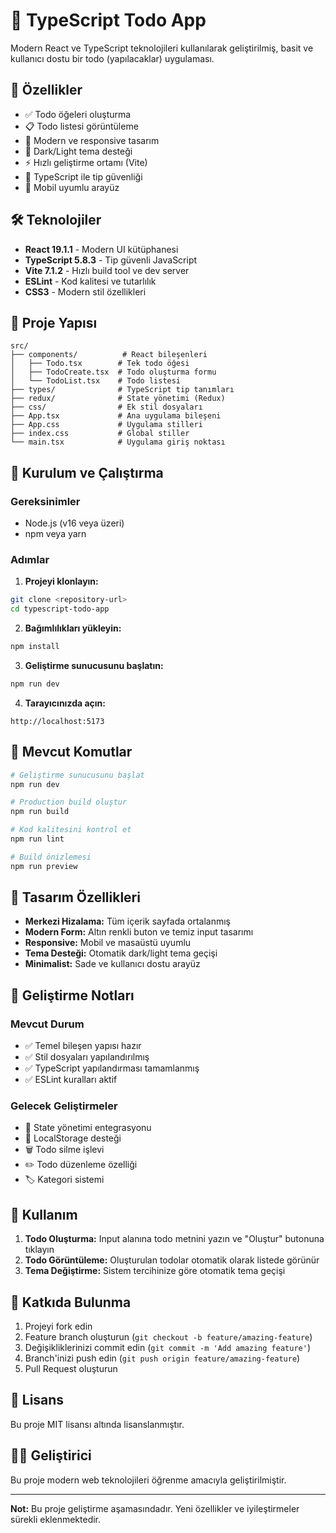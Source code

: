 # 📝 TypeScript Todo App

Modern React ve TypeScript teknolojileri kullanılarak geliştirilmiş, basit ve kullanıcı dostu bir todo (yapılacaklar) uygulaması.

## 🚀 Özellikler

- ✅ Todo öğeleri oluşturma
- 📋 Todo listesi görüntüleme
- 🎨 Modern ve responsive tasarım
- 🌙 Dark/Light tema desteği
- ⚡ Hızlı geliştirme ortamı (Vite)
- 🔧 TypeScript ile tip güvenliği
- 📱 Mobil uyumlu arayüz

## 🛠️ Teknolojiler

- **React 19.1.1** - Modern UI kütüphanesi
- **TypeScript 5.8.3** - Tip güvenli JavaScript
- **Vite 7.1.2** - Hızlı build tool ve dev server
- **ESLint** - Kod kalitesi ve tutarlılık
- **CSS3** - Modern stil özellikleri

## 📁 Proje Yapısı

```
src/
├── components/          # React bileşenleri
│   ├── Todo.tsx        # Tek todo öğesi
│   ├── TodoCreate.tsx  # Todo oluşturma formu
│   └── TodoList.tsx    # Todo listesi
├── types/              # TypeScript tip tanımları
├── redux/              # State yönetimi (Redux)
├── css/                # Ek stil dosyaları
├── App.tsx             # Ana uygulama bileşeni
├── App.css             # Uygulama stilleri
├── index.css           # Global stiller
└── main.tsx            # Uygulama giriş noktası
```

## 🚀 Kurulum ve Çalıştırma

### Gereksinimler
- Node.js (v16 veya üzeri)
- npm veya yarn

### Adımlar

1. **Projeyi klonlayın:**
```bash
git clone <repository-url>
cd typescript-todo-app
```

2. **Bağımlılıkları yükleyin:**
```bash
npm install
```

3. **Geliştirme sunucusunu başlatın:**
```bash
npm run dev
```

4. **Tarayıcınızda açın:**
```
http://localhost:5173
```

## 📜 Mevcut Komutlar

```bash
# Geliştirme sunucusunu başlat
npm run dev

# Production build oluştur
npm run build

# Kod kalitesini kontrol et
npm run lint

# Build önizlemesi
npm run preview
```

## 🎨 Tasarım Özellikleri

- **Merkezi Hizalama:** Tüm içerik sayfada ortalanmış
- **Modern Form:** Altın renkli buton ve temiz input tasarımı
- **Responsive:** Mobil ve masaüstü uyumlu
- **Tema Desteği:** Otomatik dark/light tema geçişi
- **Minimalist:** Sade ve kullanıcı dostu arayüz

## 🔧 Geliştirme Notları

### Mevcut Durum
- ✅ Temel bileşen yapısı hazır
- ✅ Stil dosyaları yapılandırılmış
- ✅ TypeScript yapılandırması tamamlanmış
- ✅ ESLint kuralları aktif

### Gelecek Geliştirmeler
- 🔄 State yönetimi entegrasyonu
- 💾 LocalStorage desteği
- 🗑️ Todo silme işlevi
- ✏️ Todo düzenleme özelliği
- 🏷️ Kategori sistemi

## 📱 Kullanım

1. **Todo Oluşturma:** Input alanına todo metnini yazın ve "Oluştur" butonuna tıklayın
2. **Todo Görüntüleme:** Oluşturulan todolar otomatik olarak listede görünür
3. **Tema Değiştirme:** Sistem tercihinize göre otomatik tema geçişi

## 🤝 Katkıda Bulunma

1. Projeyi fork edin
2. Feature branch oluşturun (`git checkout -b feature/amazing-feature`)
3. Değişikliklerinizi commit edin (`git commit -m 'Add amazing feature'`)
4. Branch'inizi push edin (`git push origin feature/amazing-feature`)
5. Pull Request oluşturun

## 📄 Lisans

Bu proje MIT lisansı altında lisanslanmıştır.

## 👨‍💻 Geliştirici

Bu proje modern web teknolojileri öğrenme amacıyla geliştirilmiştir.

---

**Not:** Bu proje geliştirme aşamasındadır. Yeni özellikler ve iyileştirmeler sürekli eklenmektedir.